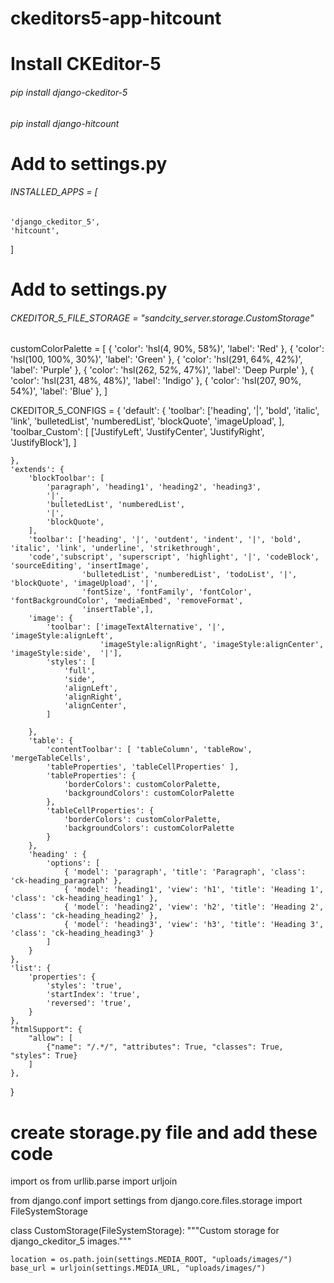 # ckeditors5-app-hitcount

# Install CKEditor-5
###### pip install django-ckeditor-5
###### pip install django-hitcount

# Add to settings.py

###### INSTALLED_APPS = [
    'django_ckeditor_5',
    'hitcount',
]

# Add to settings.py
###### CKEDITOR_5_FILE_STORAGE = "sandcity_server.storage.CustomStorage"

customColorPalette = [
        {
            'color': 'hsl(4, 90%, 58%)',
            'label': 'Red'
        },
        {
            'color': 'hsl(100, 100%, 30%)',
            'label': 'Green'
        },
        {
            'color': 'hsl(291, 64%, 42%)',
            'label': 'Purple'
        },
        {
            'color': 'hsl(262, 52%, 47%)',
            'label': 'Deep Purple'
        },
        {
            'color': 'hsl(231, 48%, 48%)',
            'label': 'Indigo'
        },
        {
            'color': 'hsl(207, 90%, 54%)',
            'label': 'Blue'
        },
]

CKEDITOR_5_CONFIGS = {
    'default': {
        'toolbar': ['heading', '|', 'bold', 'italic', 'link',
                    'bulletedList', 'numberedList', 'blockQuote', 'imageUpload', ],
        'toolbar_Custom': [
            ['JustifyLeft', 'JustifyCenter', 'JustifyRight', 'JustifyBlock'],
        ]

    },
    'extends': {
        'blockToolbar': [
            'paragraph', 'heading1', 'heading2', 'heading3',
            '|',
            'bulletedList', 'numberedList',
            '|',
            'blockQuote',
        ],
        'toolbar': ['heading', '|', 'outdent', 'indent', '|', 'bold', 'italic', 'link', 'underline', 'strikethrough',
        'code','subscript', 'superscript', 'highlight', '|', 'codeBlock', 'sourceEditing', 'insertImage',
                    'bulletedList', 'numberedList', 'todoList', '|',  'blockQuote', 'imageUpload', '|',
                    'fontSize', 'fontFamily', 'fontColor', 'fontBackgroundColor', 'mediaEmbed', 'removeFormat',
                    'insertTable',],
        'image': {
            'toolbar': ['imageTextAlternative', '|', 'imageStyle:alignLeft',
                        'imageStyle:alignRight', 'imageStyle:alignCenter', 'imageStyle:side',  '|'],
            'styles': [
                'full',
                'side',
                'alignLeft',
                'alignRight',
                'alignCenter',
            ]

        },
        'table': {
            'contentToolbar': [ 'tableColumn', 'tableRow', 'mergeTableCells',
            'tableProperties', 'tableCellProperties' ],
            'tableProperties': {
                'borderColors': customColorPalette,
                'backgroundColors': customColorPalette
            },
            'tableCellProperties': {
                'borderColors': customColorPalette,
                'backgroundColors': customColorPalette
            }
        },
        'heading' : {
            'options': [
                { 'model': 'paragraph', 'title': 'Paragraph', 'class': 'ck-heading_paragraph' },
                { 'model': 'heading1', 'view': 'h1', 'title': 'Heading 1', 'class': 'ck-heading_heading1' },
                { 'model': 'heading2', 'view': 'h2', 'title': 'Heading 2', 'class': 'ck-heading_heading2' },
                { 'model': 'heading3', 'view': 'h3', 'title': 'Heading 3', 'class': 'ck-heading_heading3' }
            ]
        }
    },
    'list': {
        'properties': {
            'styles': 'true',
            'startIndex': 'true',
            'reversed': 'true',
        }
    },
    "htmlSupport": {
        "allow": [
            {"name": "/.*/", "attributes": True, "classes": True, "styles": True}
        ]
    },
}

# create storage.py file and add these code
import os
from urllib.parse import urljoin

from django.conf import settings
from django.core.files.storage import FileSystemStorage


class CustomStorage(FileSystemStorage):
    """Custom storage for django_ckeditor_5 images."""

    location = os.path.join(settings.MEDIA_ROOT, "uploads/images/")
    base_url = urljoin(settings.MEDIA_URL, "uploads/images/")
